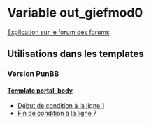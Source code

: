 # Variable out_giefmod0
[Explication sur le forum des forums](http://forum.forumactif.com/t294113-listing-des-variables#out_giefmod0)
## Utilisations dans les templates
### Version PunBB
#### [Template portal_body](punbb/portal_body.md)
* [Début de condition à la ligne 1](../punbb/portal_body.tpl#L1)
* [Fin de condition à la ligne 7](../punbb/portal_body.tpl#L7)